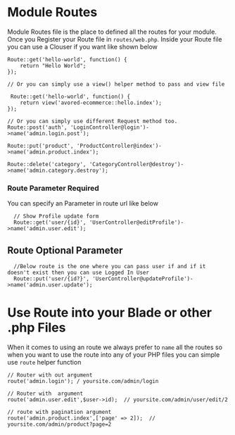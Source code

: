 # Module Routes 

Module Routes file is the place to defined all the routes for your module. Once you Register your Route file in `routes/web.php`. Inside your Route file you can use a Clouser if you want like shown below

    Route::get('hello-world', function() {
        return "Hello World";
    });
    
    // Or you can simply use a view() helper method to pass and view file
    
     Route::get('hello-world', function() {
        return view('avored-ecommerce::hello.index');
    });
    
    // Or you can simply use different Request method too.
    Route::post('auth', 'LoginController@login')->name('admin.login.post');
    
    Route::put('product', 'ProductController@index')->name('admin.product.index');
    
    Route::delete('category', 'CategoryController@destroy')->name('admin.category.destroy');
    
  ### Route Parameter Required
  
  You can specify an Parameter in route url like below
  
      // Show Profile update form
      Route::get('user/{id}', 'UserController@editProfile')->name('admin.user.edit');
      
## Route Optional Parameter
      
      //Below route is the one where you can pass user if and if it doesn't exist then you can use Logged In User
      Route::put('user/{id?}', 'UserController@updateProfile')->name('admin.user.update');

# Use Route into your Blade or other .php Files

When it comes to using an route we always prefer to `name` all the routes so when you want to use the route into any of your PHP files you can simple use `route` helper function

    // Router with out argument
    route('admin.login'); / yoursite.com/admin/login
    
    // Router with  argument
    route('admin.user.edit',$user->id);  // yoursite.com/admin/user/edit/2
    
    // route with pagination argument
    route('admin.product.index',['page' => 2]);  // yoursite.com/admin/product?page=2
    
    
